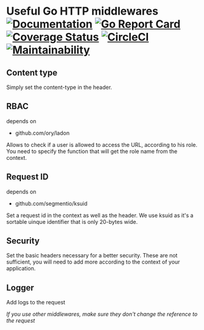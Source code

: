 # Useful Go HTTP middlewares [![Documentation](https://godoc.org/github.com/vincentserpoul/gohttpmw?status.svg)](http://godoc.org/github.com/<username>/<library>) [![Go Report Card](https://goreportcard.com/badge/github.com/vincentserpoul/gohttpmw)](https://goreportcard.com/report/github.com/vincentserpoul/gohttpmw) [![Coverage Status](https://coveralls.io/repos/github/vincentserpoul/gohttpmw/badge.svg?branch=master)](https://coveralls.io/github/vincentserpoul/gohttpmw?branch=master) [![CircleCI](https://circleci.com/gh/vincentserpoul/gohttpmw.svg?style=svg)](https://circleci.com/gh/vincentserpoul/gohttpmw) [![Maintainability](https://api.codeclimate.com/v1/badges/344c7922467ddf1066bf/maintainability)](https://codeclimate.com/github/vincentserpoul/gohttpmw/maintainability)

## Content type

Simply set the content-type in the header.

## RBAC

depends on

- github.com/ory/ladon

Allows to check if a user is allowed to access the URL, according to his role.
You need to specify the function that will get the role name from the context.

## Request ID

depends on

- github.com/segmentio/ksuid

Set a request id in the context as well as the header.
We use ksuid as it's a sortable uinque identifier that is only 20-bytes wide.

## Security

Set the basic headers necessary for a better security.
These are not sufficient, you will need to add more according to the context of your application.

## Logger

Add logs to the request

_If you use other middlewares, make sure they don't change the reference to the request_
